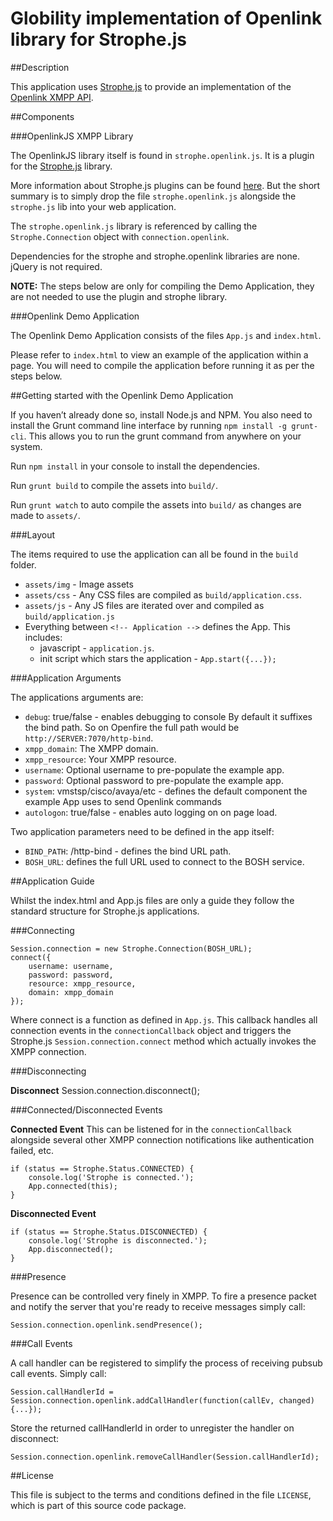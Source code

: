 # Globility implementation of Openlink library for Strophe.js

##Description

This application uses [Strophe.js](https://github.com/strophe/strophejs) to provide an implementation of the [Openlink XMPP API](http://openlink.4ng.net:8080/openlink/xep-xxx-openlink_15-11.xml).

##Components

###OpenlinkJS XMPP Library

The OpenlinkJS library itself is found in `strophe.openlink.js`. It is a plugin for the [Strophe.js](https://github.com/strophe/strophejs) library.

More information about Strophe.js plugins can be found [here](http://professionalxmpp.com/profxmpp_ch14.pdf). But the short 
summary is to simply drop the file `strophe.openlink.js` alongside the `strophe.js` lib into your web application.
 
The `strophe.openlink.js` library is referenced by calling the `Strophe.Connection` object with `connection.openlink`.

Dependencies for the strophe and strophe.openlink libraries are none. jQuery is not required.

**NOTE:** The steps below are only for compiling the Demo Application, they are not needed to use the plugin and strophe library.

###Openlink Demo Application

The Openlink Demo Application consists of the files `App.js` and `index.html`.

Please refer to `index.html` to view an example of the application within a page. You will need to compile the application before running it as per the steps below.

##Getting started with the Openlink Demo Application

If you haven’t already done so, install Node.js and NPM. You also need to install the Grunt command line interface by running 
`npm install -g grunt-cli`. This allows you to run the grunt command from anywhere on your system.

Run `npm install` in your console to install the dependencies.

Run `grunt build` to compile the assets into `build/`.

Run `grunt watch` to auto compile the assets into `build/` as changes are made to `assets/`.

###Layout

The items required to use the application can all be found in the `build` folder.
* `assets/img` - Image assets
* `assets/css` - Any CSS files are compiled as `build/application.css`.
* `assets/js` - Any JS files are iterated over and compiled as `build/application.js`
* Everything between `<!-- Application -->` defines the App. This includes:
    * javascript - `application.js`.
    * init script which stars the application - `App.start({...});`

###Application Arguments

The applications arguments are:
* `debug`: true/false - enables debugging to console 
By default it suffixes the bind path. So on Openfire the full path would be `http://SERVER:7070/http-bind`. 
* `xmpp_domain`: The XMPP domain.
* `xmpp_resource`: Your XMPP resource.
* `username`: Optional username to pre-populate the example app.
* `password`: Optional password to pre-populate the example app.
* `system`: vmstsp/cisco/avaya/etc - defines the default component the example App uses to send Openlink commands 
* `autologon`: true/false - enables auto logging on on page load.

Two application parameters need to be defined in the app itself:
* `BIND_PATH`: /http-bind - defines the bind URL path.
* `BOSH_URL`: defines the full URL used to connect to the BOSH service.

##Application Guide

Whilst the index.html and App.js files are only a guide they follow the standard structure for Strophe.js applications.

###Connecting

    Session.connection = new Strophe.Connection(BOSH_URL);
    connect({
        username: username,
        password: password,
        resource: xmpp_resource,
        domain: xmpp_domain
    });

Where connect is a function as defined in `App.js`. This callback handles all connection events in the `connectionCallback` object and triggers
the Strophe.js `Session.connection.connect` method which actually invokes the XMPP connection.

###Disconnecting

**Disconnect**
    Session.connection.disconnect();

###Connected/Disconnected Events

**Connected Event** This can be listened for in the `connectionCallback` alongside several other XMPP connection notifications like authentication failed, etc.

    if (status == Strophe.Status.CONNECTED) {
        console.log('Strophe is connected.');
        App.connected(this);
    }

**Disconnected Event**

    if (status == Strophe.Status.DISCONNECTED) {
        console.log('Strophe is disconnected.');
        App.disconnected();
    }

###Presence

Presence can be controlled very finely in XMPP. To fire a presence packet and notify the server that you're ready to receive messages simply call:

    Session.connection.openlink.sendPresence();


###Call Events

A call handler can be registered to simplify the process of receiving pubsub call events. Simply call:

    Session.callHandlerId = Session.connection.openlink.addCallHandler(function(callEv, changed) {...});

Store the returned callHandlerId in order to unregister the handler on disconnect:

    Session.connection.openlink.removeCallHandler(Session.callHandlerId);

##License

This file is subject to the terms and conditions defined in the file `LICENSE`, which is part of this source code package.